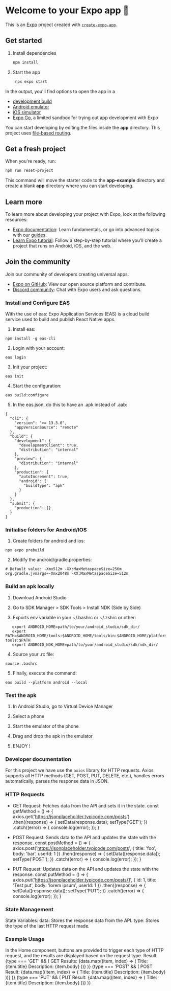 # Welcome to your Expo app 👋

This is an [Expo](https://expo.dev) project created with [`create-expo-app`](https://www.npmjs.com/package/create-expo-app).

## Get started

1. Install dependencies

   ```bash
   npm install
   ```

2. Start the app

   ```bash
    npx expo start
   ```

In the output, you'll find options to open the app in a

- [development build](https://docs.expo.dev/develop/development-builds/introduction/)
- [Android emulator](https://docs.expo.dev/workflow/android-studio-emulator/)
- [iOS simulator](https://docs.expo.dev/workflow/ios-simulator/)
- [Expo Go](https://expo.dev/go), a limited sandbox for trying out app development with Expo

You can start developing by editing the files inside the **app** directory. This project uses [file-based routing](https://docs.expo.dev/router/introduction).

## Get a fresh project

When you're ready, run:

```bash
npm run reset-project
```

This command will move the starter code to the **app-example** directory and create a blank **app** directory where you can start developing.

## Learn more

To learn more about developing your project with Expo, look at the following resources:

- [Expo documentation](https://docs.expo.dev/): Learn fundamentals, or go into advanced topics with our [guides](https://docs.expo.dev/guides).
- [Learn Expo tutorial](https://docs.expo.dev/tutorial/introduction/): Follow a step-by-step tutorial where you'll create a project that runs on Android, iOS, and the web.

## Join the community

Join our community of developers creating universal apps.

- [Expo on GitHub](https://github.com/expo/expo): View our open source platform and contribute.
- [Discord community](https://chat.expo.dev): Chat with Expo users and ask questions.


### Install and Configure EAS

With the use of eas: Expo Application Services (EAS) is a cloud build service used to build and publish React Native apps.

1. Install eas:
```
npm install -g eas-cli
```

2. Login with your account:
```
eas login
```

3. Init your project:
```
eas init
```

4. Start the configuration:
```
eas build:configure
```

5. In the eas.json, do this to have an .apk instead of .aab:
```
{
  "cli": {
    "version": ">= 13.3.0",
    "appVersionSource": "remote"
  },
  "build": {
    "development": {
      "developmentClient": true,
      "distribution": "internal"
    },
    "preview": {
      "distribution": "internal"
    },
    "production": {
      "autoIncrement": true,
      "android": {
        "buildType": "apk"
      }
    }
  },
  "submit": {
    "production": {}
  }
}
```

### Initialise folders for Android/IOS


1. Create folders for android and ios:
```
npx expo prebuild
```

2. Modify the android/gradle.properties:

```
# Default value: -Xmx512m -XX:MaxMetaspaceSize=256m
org.gradle.jvmargs=-Xmx2048m -XX:MaxMetaspaceSize=512m
```

### Build an apk locally

1. Download Android Studio

2. Go to SDK Manager > SDK Tools > Install NDK (Side by Side)

3. Exports env variable in your ~/.bashrc or ~/.zshrc or other:
```
   export ANDROID_HOME=path/to/your/android_studio/sdk_dir/
   export PATH=$ANDROID_HOME/tools:$ANDROID_HOME/tools/bin:$ANDROID_HOME/platform-tools:$PATH
   export ANDROID_NDK_HOME=path/to/your/android_studio/sdk/ndk_dir/
```

4. Source your .rc file:
```
source .bashrc
```

5. Finally, execute the command:
```
eas build --platform android --local
```

### Test the apk

1. In Android Studio, go to Virtual Device Manager

2. Select a phone

3. Start the emulator of the phone

4. Drag and drop the apk in the emulator

5. ENJOY !

### Developer documentation

For this project we have use the `axios` library for HTTP requests.
Axios supports all HTTP methods (GET, POST, PUT, DELETE, etc.), handles errors automatically, parses the response data in JSON.

### HTTP Requests

- GET Request: Fetches data from the API and sets it in the state.
const getMethod = () => {
      axios.get('https://jsonplaceholder.typicode.com/posts')
      .then((response) => {
          setData(response.data);
          setType('GET');
      })
      .catch((error) => {
          console.log(error);
      });
  }

- POST Request: Sends data to the API and updates the state with the response.
  const postMethod = () => {
      axios.post('https://jsonplaceholder.typicode.com/posts', {
          title: 'foo',
          body: 'bar',
          userId: 1
      })
      .then((response) => {
          setData([response.data]);
          setType('POST');
      })
      .catch((error) => {
          console.log(error);
      });
  }

- PUT Request: Updates data on the API and updates the state with the response.
  const putMethod = () => {
      axios.put('https://jsonplaceholder.typicode.com/posts/1', {
          id: 1,
          title: 'Test put',
          body: 'lorem ipsum',
          userId: 1
      })
      .then((response) => {
          setData([response.data]);
          setType('PUT');
      })
      .catch((error) => {
          console.log(error);
      });
  }

### State Management
State Variables:
    data: Stores the response data from the API.
    type: Stores the type of the last HTTP request made.

### Example Usage

In the Home component, buttons are provided to trigger each type of HTTP request, and the results are displayed based on the request type.
<ThemedView style={styles.stepContainer}>
        <ScrollView style={styles.result}>
          <ThemedText type="subtitle"> Result:</ThemedText>
            {type === 'GET' && (
              <ThemedView>
                  <ThemedText type="title">GET Results:</ThemedText>
                  {data.map((item, index) => (
                    <ThemedView key={index} style={styles.stepContainer}>
                      <ThemedText type="subtitle">Title: {item.title}</ThemedText>
                      <ThemedText type="default">Description: {item.body}</ThemedText>
                    </ThemedView>
                  ))}
              </ThemedView>
            )}
            {type === 'POST' && (
              <ThemedView>
                  <ThemedText type="title">POST Result:</ThemedText>
                  {data.map((item, index) => (
                    <ThemedView key={index} style={styles.stepContainer}>
                      <ThemedText type="subtitle">Title: {item.title}</ThemedText>
                      <ThemedText type="default">Description: {item.body}</ThemedText>
                    </ThemedView>
                  ))}
              </ThemedView>
            )}
            {type === 'PUT' && (
              <ThemedView>
                  <ThemedText type="title">PUT Result:</ThemedText>
                  {data.map((item, index) => (
                    <ThemedView key={index} style={styles.stepContainer}>
                        <ThemedText type="subtitle">Title: {item.title}</ThemedText>
                        <ThemedText type="default">Description: {item.body}</ThemedText>
                    </ThemedView>
                  ))}
              </ThemedView>
            )}
        </ScrollView>
      </ThemedView>